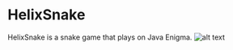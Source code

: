 # HelixSnake
HelixSnake is a snake game that plays on Java Enigma.
![alt text](https://cdn1.imggmi.com/uploads/2020/3/15/b2c24287a91d550cddf46f3653b4f7b3-full.jpg)
